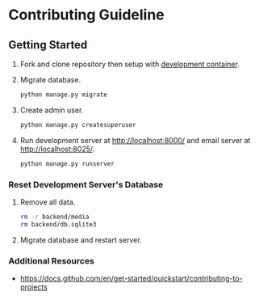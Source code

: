 # Contributing Guideline

## Getting Started

1. Fork and clone repository then setup with [development container](https://containers.dev).

2. Migrate database.

   ```bash
   python manage.py migrate
   ```

3. Create admin user.

   ```bash
   python manage.py createsuperuser
   ```

4. Run development server at <http://localhost:8000/> and email server at <http://localhost:8025/>.

   ```bash
   python manage.py runserver
   ```

### Reset Development Server's Database

1. Remove all data.

   ```bash
   rm -r backend/media
   rm backend/db.sqlite3
   ```

2. Migrate database and restart server.

### Additional Resources

- <https://docs.github.com/en/get-started/quickstart/contributing-to-projects>
